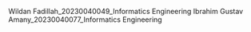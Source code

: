 Wildan Fadillah_20230040049_Informatics Engineering
Ibrahim Gustav Amany_20230040077_Informatics Engineering
